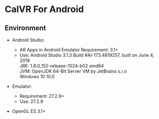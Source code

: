 # CalVR For Android
## Environment

- Android Studio:
    - AR Apps in Android Emulator Requirement: 3.1+
    - Use: Android Studio 3.1.3 Build #AI-173.4819257, built on June 4, 2018<br>
           JRE: 1.8.0_152-release-1024-b02 amd64<br>
           JVM: OpenJDK 64-Bit Server VM by JetBrains s.r.o<br>
           Windows 10 10.0

- Emulator: 
    - Requirement: 27.2.9+
    - Use: 27.2.9

- OpenGL ES 3.1+
